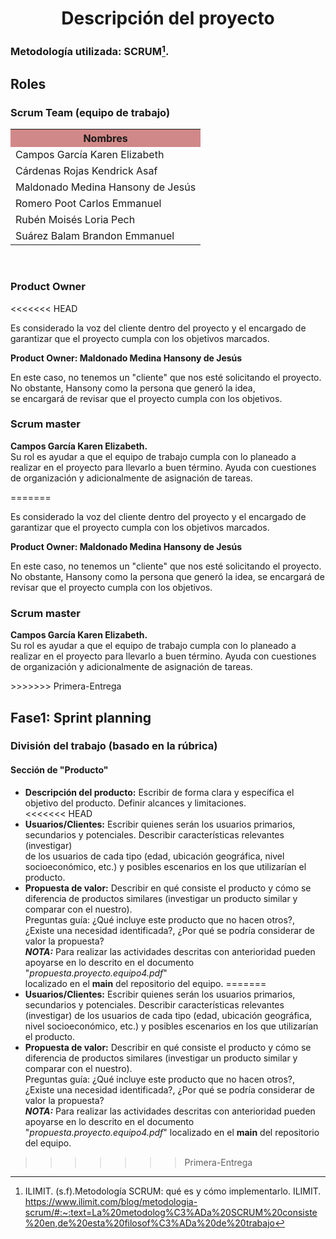 <div>
   <center>
      <h1>Descripción del proyecto</h1>
   </center>
</div>
<div>
  
  ### Metodología utilizada: SCRUM[^1].
  ## Roles
  ### Scrum Team (equipo de trabajo)
<table align=center>  
   <tr>  
      <th bgcolor="#D18888" >Nombres</th>  
   </tr> 
    <tr>  
      <td>Campos García Karen Elizabeth</td>  
   </tr> 
   <tr>  
      <td>Cárdenas Rojas Kendrick Asaf</td>  
   </tr> 
    <tr>  
      <td>Maldonado Medina Hansony de Jesús</td>  
   </tr> 
    <tr>  
      <td>Romero Poot Carlos Emmanuel</td>  
   </tr> 
     <tr>  
      <td>Rubén Moisés Loria Pech</td>  
   </tr> 
    <tr>  
      <td>Suárez Balam Brandon Emmanuel</td>  
   </tr> 
 </table>
<br>

### Product Owner 
<<<<<<< HEAD
<p>Es considerado la voz del cliente dentro del proyecto y el encargado de garantizar que el proyecto cumpla con los objetivos marcados. </p>
<p><strong>Product Owner: Maldonado Medina Hansony de Jesús </strong><br>

<p>En este caso, no tenemos un "cliente" que nos esté solicitando el proyecto. No obstante, Hansony como la persona que generó la idea, 
<br> se encargará de revisar que el proyecto cumpla con los objetivos.  </p>

### Scrum master
<p><strong>Campos García Karen Elizabeth.</strong><br>
Su rol es ayudar a que el equipo de trabajo cumpla con lo planeado a realizar en el proyecto para llevarlo a buen término. Ayuda con cuestiones
<br> de organización y adicionalmente de asignación de tareas.</p>
=======
<p>Es considerado la voz del cliente dentro del proyecto y  el encargado de garantizar que el proyecto cumpla con los objetivos marcados. </p>
<p><strong>Product Owner: Maldonado Medina Hansony de Jesús </strong><br>

<p>En este caso, no tenemos un "cliente" que nos esté solicitando el proyecto. No obstante, Hansony como la persona que generó la idea, se encargará de revisar que el proyecto cumpla con los objetivos.  </p>

### Scrum master
<p><strong>Campos García Karen Elizabeth.</strong><br>
Su rol es ayudar a que el equipo de trabajo cumpla con lo planeado a realizar en el proyecto para llevarlo a buen término. Ayuda con cuestiones de organización y adicionalmente de asignación de tareas.</p>
>>>>>>> Primera-Entrega
 
<br>

## Fase1: Sprint planning
### División del trabajo (basado en la rúbrica)

#### Sección de "Producto"

 - **Descripción del producto:** Escribir de forma clara y específica el objetivo del producto. Definir alcances y limitaciones. <br> 
<<<<<<< HEAD
 - **Usuarios/Clientes:** Escribir quienes serán los usuarios primarios, secundarios y potenciales. Describir características relevantes (investigar)
  <br>de los usuarios de cada tipo (edad,  ubicación geográfica, nivel socioeconómico, etc.) y posibles escenarios en los que utilizarían el producto.<br>
 - **Propuesta de valor:** Describir en qué consiste el producto y cómo se diferencia  de productos similares (investigar un producto similar y <br>comparar con el nuestro). 
 <br>Preguntas guía: ¿Qué incluye este producto que no hacen otros?, ¿Existe una necesidad identificada?, ¿Por qué se podría considerar de valor la propuesta?
<br> ***NOTA:*** Para realizar las actividades descritas con anterioridad pueden apoyarse en lo descrito en el documento "*propuesta.proyecto.equipo4.pdf*" 
<br>localizado en el **main** del repositorio del equipo.
=======
 - **Usuarios/Clientes:** Escribir quienes serán los usuarios primarios, secundarios y potenciales. Describir características relevantes (investigar) de  los usuarios de cada tipo (edad,  ubicación geográfica, nivel socioeconómico, etc.)  y posibles escenarios en los que utilizarían el producto. 
 - **Propuesta de valor:** Describir en qué consiste el producto y cómo se diferencia  de productos similares (investigar un producto similar y comparar con el nuestro). <br>Preguntas guía: ¿Qué incluye este producto que no hacen otros?, ¿Existe una necesidad identificada?, ¿Por qué se podría considerar de valor la propuesta?
 <br>***NOTA:***  Para realizar las actividades descritas con anterioridad pueden apoyarse en lo descrito en el documento "*propuesta.proyecto.equipo4.pdf*" localizado en el **main** del repositorio del equipo.
>>>>>>> Primera-Entrega


 

[^1]: ILIMIT. (s.f).Metodología SCRUM: qué es y cómo implementarlo. ILIMIT. https://www.ilimit.com/blog/metodologia-scrum/#:~:text=La%20metodolog%C3%ADa%20SCRUM%20consiste%20en,de%20esta%20filosof%C3%ADa%20de%20trabajo

<!--stackedit_data:
eyJoaXN0b3J5IjpbLTMyNDU0NTUxMSwxNDQ0MDg3OTI5LC0xMz
QwMzc2MTYzLDIwNDgxMzM0ODcsLTk3ODI0MTczXX0=
-->